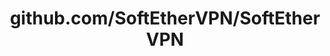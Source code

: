 ---
layout: post
title: github.com/SoftEtherVPN/SoftEtherVPN
categories: link
tags: [انگلیسی, برنامه‌نویسی]
---